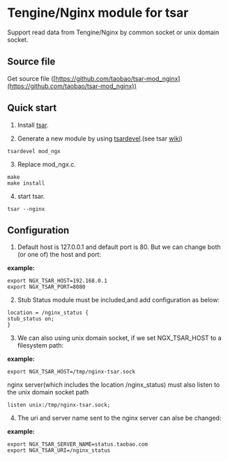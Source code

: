 # Tengine/Nginx module for tsar

Support read data from Tengine/Nginx by common socket or unix domain socket.

## Source file

Get source file ([https://github.com/taobao/tsar-mod_nginx](https://github.com/taobao/tsar-mod_nginx))


## Quick start

1. Install [tsar](http://code.taobao.org/p/tsar/src/).

2. Generate a new module by using [tsardevel](http://code.taobao.org/p/tsar/src/trunk/devel/tsardevel).(see tsar [wiki](http://code.taobao.org/p/tsar/wiki/mod/))


```
tsardevel mod_ngx
```

3. Replace mod_ngx.c.

```
make
make install
```

4. start tsar.

```
tsar --nginx
```





## Configuration

1. Default host is 127.0.0.1 and default port is 80. But we can change both (or one of) the host and port:

**example:**

```
export NGX_TSAR_HOST=192.168.0.1
export NGX_TSAR_PORT=8080
```

2. Stub Status module must be included,and add configuration as below:


```
location = /nginx_status {
stub_status on;
}
```

3. We can also using unix domain socket, if we set NGX_TSAR_HOST to a filesystem path:

**example:**

```
export NGX_TSAR_HOST=/tmp/nginx-tsar.sock
```

nginx server(which includes the location /nginx_status) must also listen to the unix domain socket path


```
listen unix:/tmp/nginx-tsar.sock;
```

4. The uri and server name sent to the nginx server can alse be changed:

**example:**

```
export NGX_TSAR_SERVER_NAME=status.taobao.com
export NGX_TSAR_URI=/nginx_status
```
